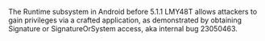 The Runtime subsystem in Android before 5.1.1 LMY48T allows attackers to gain privileges via a crafted application, as demonstrated by obtaining Signature or SignatureOrSystem access, aka internal bug 23050463.